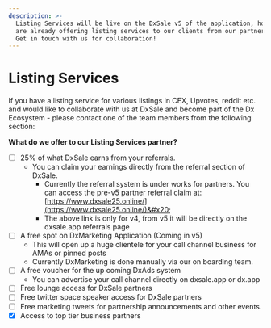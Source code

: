 ```yaml
---
description: >-
  Listing Services will be live on the DxSale v5 of the application, however we
  are already offering listing services to our clients from our partners now!
  Get in touch with us for collaboration!
---
```


# Listing Services

If you have a listing service for various listings in CEX, Upvotes, reddit etc. and would like to collaborate with us at DxSale and become part of the Dx Ecosystem - please contact one of the team members from the following section:



**What do we offer to our Listing Services partner?**

* [ ] 25% of what DxSale earns from your referrals.
  * You can claim your earnings directly from the referral section of DxSale.
    * Currently the referral system is under works for partners. You can access the pre-v5 partner referral claim at: [https://www.dxsale25.online/](https://www.dxsale25.online/)&#x20;
    * The above link is only for v4, from v5 it will be directly on the dxsale.app referrals page
* [ ] A free spot on DxMarketing Application (Coming in v5)
  * This will open up a huge clientele for your call channel business for AMAs or pinned posts
  * Currently DxMarketing is done manually via our on boarding team.
* [ ] A free voucher for the up coming DxAds system
  * You can advertise your call channel directly on dxsale.app or dx.app
* [ ] Free lounge access for DxSale partners
* [ ] Free twitter space speaker access for DxSale partners
* [ ] Free marketing tweets for partnership announcements and other events.
* [x] Access to top tier business partners
